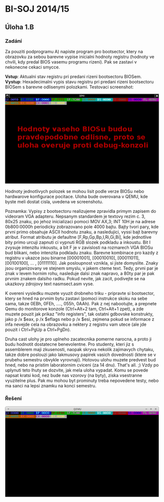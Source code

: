 # BI-SOJ 2014/15

## Úloha 1.B

### Zadání

Za pouziti podprogramu A) napiste program pro bootsector, ktery na obrazovku za sebou barevne vypise inicialni hodnoty registru (hodnoty ve chvili, kdy predal BIOS vasemu programu rizeni). Pak se zastavi v nekonecne cekaci smycce.

**Vstup**:
Aktualni stav registru pri predani rizeni bootsectoru BIOSem.
**Vystup**:
Hexadecimalni vypis stavu registru pri predani rizeni bootsectoru BIOSem s barevne odlisenymi polozkami.
Testovaci screenshot:

![screenshot QEMU](uloha1b_zadani.gif  "Screenshot QEMU emulátoru s referenčním řešením úlohy")

Hodnoty jednotlivych polozek se mohou lisit podle verze BIOSu nebo hardwarove konfigurace pocitace. Uloha bude overovana v QEMU, kde byste meli dostat cisla, uvedena ve screenshotu. 

Poznamka: Vypisy z bootsectoru realizujeme zpravidla primym zapisem do videoram VGA adapteru. Nepsanym standardem je textovy rezim c. 3, 80x25 znaku, po jehoz inicializaci pomoci MOV AX,3; INT 10H je na adrese 0b800:0000h periodicky zobrazovano pole 4000 bajtu. Bajty tvori pary, kde prvni primo obsahuje ASCII hodnotu znaku, a nasledujici, vyssi bajt barevny atribut. Format atributu je defaultne [F,Rp,Gp,Bp,I,Ri,Gi,Bi], kde jednotlive bity primo urcuji zapnuti ci vypnuti RGB slozek podkladu a inkoustu. Bit I zvysuje intenzitu inkoustu, a bit F je v zavislosti na rozmarech VGA BIOSu bud blikani, nebo intenzita podkladu znaku. Barevne kombinace pro kazdy z registru v ukazce jsou binarne [00001001], [00010010], [00011011], [00100100], ... , [01111110]. Jak posloupnost vznikla, si jiste domyslite. Znaky jsou organizovany ve stejnem smyslu, v jakem cteme text. Tedy, prvni par je znak v levem hornim rohu, nasleduje dalsi znak napravo, a 80ty par je pak prvnim znakem dalsiho radku. Pokud nevite, jak zacit, podivejte se na ukazkovy zdrojovy text nasmsect.asm vyse.

K overeni vysledku muzete vyuzit drobneho triku - pripravte si bootsector, ktery se hned na prvnim bytu zastavi (pomoci instrukce skoku na sebe sama, takze 0EBh, 0FEh, ...., 055h, 0AAh). Pak z nej nabootujte, a prepnete Qemu do monitorove konzole (Ctrl+Alt+2 tam, Ctrl+Alt+1 zpet), a zde muzete pouzit jak prikaz "info registers", tak ostatni gdbovske konstrukty, jako p /x $eax, p /x $eflags nebo p /x $esi, zejmena pokud se informace z infa nevejde cela na obrazovku a nektery z registru vam utece (ale jde pouzit i Ctrl+PgUp a Ctrl+PgDn).

Druha cast ulohy je pro uplneho zacatecnika pomerne narocna, a proto ji budu hodnotit dostatecne benevolentne. Pro studenty, kteri jiz s assemblerem maji zkusenosti, naopak skryva nekolik zajimavych chytaku, takze dobre poslouzi jako lakmusovy papirek vasich dovednosti (ktere se v prubehu semestru obvykle vyrovnaji). Hotovou ulohu muzete predvest bud hned, nebo na pristim laboratornim cviceni (za 14 dnu). That's all. ;) Vzdy po uplynuti teto lhuty se dozvite, jak mela uloha vypadat. Komu se povede napsat kratsi kod, nez bude nas vzorovy (na byty), ziska vsestranne vyuzitelne plus. Pak mu mohou byt prominuty treba nepovedene testy, nebo ma sanci na lepsi znamku na konci semestru. 

### Řešení

![screenshot QEMU](uloha1b_reseni.png  "Screenshot QEMU emulátoru s řešením úlohy")